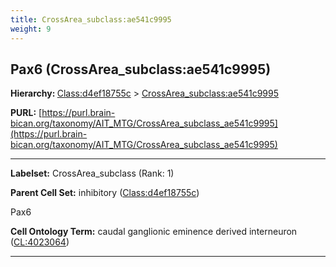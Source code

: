 ```yaml
---
title: CrossArea_subclass:ae541c9995
weight: 9
---
```

## Pax6 (CrossArea_subclass:ae541c9995)
<b>Hierarchy: </b>
[Class:d4ef18755c](../Class_d4ef18755c) >
[CrossArea_subclass:ae541c9995](../CrossArea_subclass_ae541c9995)

**PURL:** [https://purl.brain-bican.org/taxonomy/AIT_MTG/CrossArea_subclass_ae541c9995](https://purl.brain-bican.org/taxonomy/AIT_MTG/CrossArea_subclass_ae541c9995)

---


**Labelset:** CrossArea_subclass (Rank: 1)

**Parent Cell Set:** inhibitory ([Class:d4ef18755c](../Class_d4ef18755c))

Pax6


**Cell Ontology Term:**  caudal ganglionic eminence derived interneuron ([CL:4023064](https://www.ebi.ac.uk/ols/ontologies/cl/terms?obo_id=CL:4023064)) 

[MARKER GENES.]: #


---

[TRANSFERRED ANNOTATIONS.]: #


[AUTHOR ANNOTATION FIELDS.]: #

